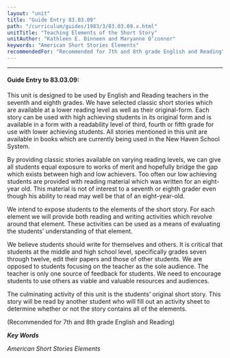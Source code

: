 ```yaml
---
layout: "unit"
title: "Guide Entry 83.03.09"
path: "/curriculum/guides/1983/3/83.03.09.x.html"
unitTitle: "Teaching Elements of the Short Story"
unitAuthor: "Kathleen E. Dinneen and Maryanne O’connor"
keywords: "American Short Stories Elements"
recommendedFor: "Recommended for 7th and 8th grade English and Reading"
---
```

<body>
<hr/>
<h4>
Guide Entry to 83.03.09:
</h4>
This unit is designed to be used by English and Reading teachers in the seventh and eighth grades.  We have selected classic short stories which are available at a lower reading level as well as their original-form.  Each story can be used with high achieving students in its original form and is available in a form with a readability level of third, fourth or fifth grade for use with lower achieving students.  All stories mentioned in this unit are available in books which are currently being used in the New Haven School System.
<p>
By providing classic stories available on varying reading levels, we can give all students equal exposure to works of merit and hopefully bridge the gap which exists between high and low achievers.  Too often our low achieving students are provided with reading material which was written for an eight-year old.  This material is not of interest to a seventh or eighth grader even though his ability to read may well be that of an eight-year-old.
</p>
<p>
We intend to expose students to the elements of the short story.  For each element we will provide both reading and writing activities which revolve around that element.  These activities can be used as a means of evaluating the students’ understanding of that element.
</p>
<p>
We believe students should write for themselves and others.  It is critical that students at the middle and high school level, specifically grades seven through twelve, edit their papers and those of other students.  We are opposed to students focusing on the teacher as the sole audience.  The teacher is only one source of feedback for students.  We need to encourage students to use others as viable and valuable resources and audiences.
</p>
<p>
The culminating activity of this unit is the students’ original short story.  This story will be read by another student who will fill out an activity sheet to determine whether or not the story contains all of the elements.
</p>
<p>
(Recommended for 7th and 8th grade English and Reading)
</p>
<p>
<b>
<i>
Key Words
</i>
</b>
<br/>
</p>
<p>
<i>
American Short Stories Elements
</i>
</p>
</body>